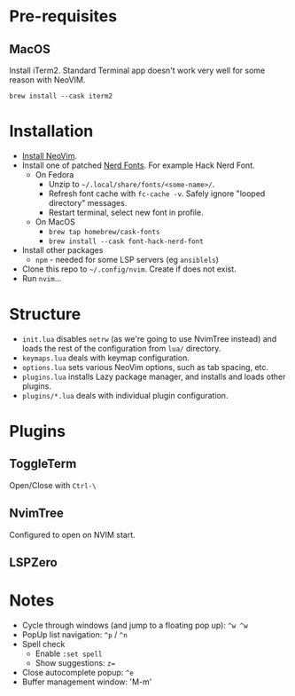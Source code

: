 # Pre-requisites

## MacOS

Install iTerm2. Standard Terminal app doesn't work very well for some reason with NeoVIM.

`brew install --cask iterm2`

# Installation

- [Install NeoVim](https://github.com/neovim/neovim/wiki/Installing-Neovim).
- Install one of patched [Nerd Fonts](https://www.nerdfonts.com/font-downloads). For example Hack Nerd Font.
    - On Fedora
        - Unzip to `~/.local/share/fonts/<some-name>/`.
        - Refresh font cache with `fc-cache -v`. Safely ignore "looped directory" messages.
        - Restart terminal, select new font in profile.
    - On MacOS
        - `brew tap homebrew/cask-fonts`
        - `brew install --cask font-hack-nerd-font`
- Install other packages
    - `npm` - needed for some LSP servers (eg `ansiblels`)
- Clone this repo to `~/.config/nvim`. Create if does not exist.
- Run `nvim`...

# Structure

- `init.lua` disables `netrw` (as we're going to use NvimTree instead) and loads the rest of the configuration from `lua/` directory.
- `keymaps.lua` deals with keymap configuration.
- `options.lua` sets various NeoVim options, such as tab spacing, etc.
- `plugins.lua` installs Lazy package manager, and installs and loads other plugins.
- `plugins/*.lua` deals with individual plugin configuration.

# Plugins

## ToggleTerm

Open/Close with `Ctrl-\`

## NvimTree

Configured to open on NVIM start.

## LSPZero

# Notes

- Cycle through windows (and jump to a floating pop up): `^w ^w`
- PopUp list navigation: `^p` / `^n`
- Spell check
    - Enable `:set spell`
    - Show suggestions: `z=`
- Close autocomplete popup: `^e`
- Buffer management window: 'M-m'
